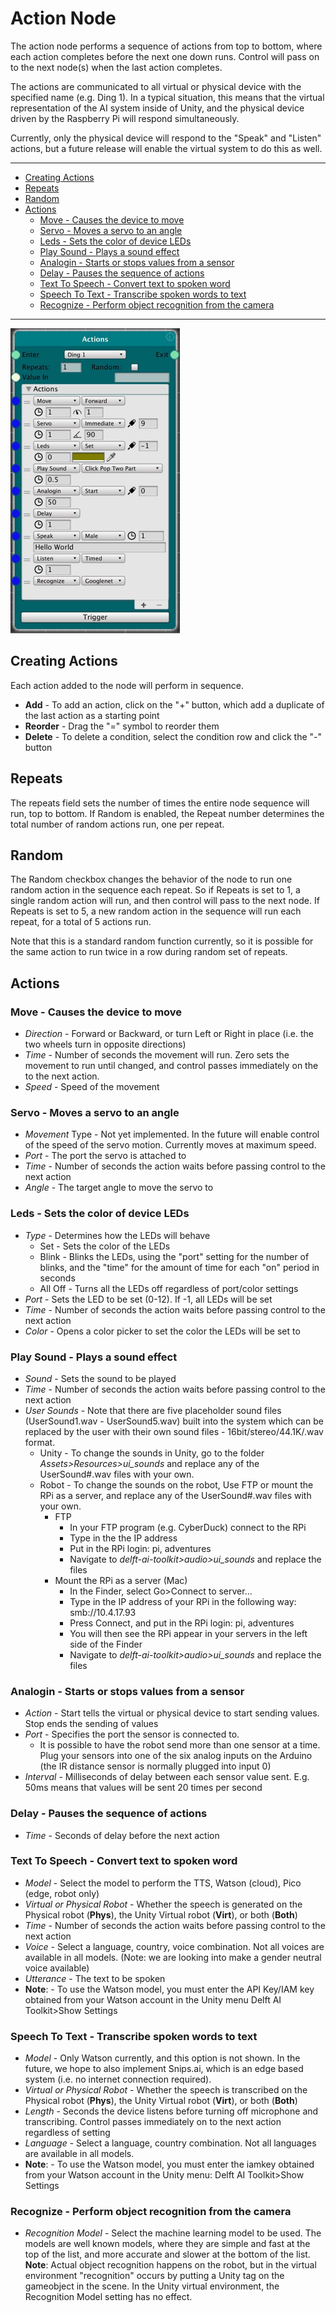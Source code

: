# Action Node

The action node performs a sequence of actions from top to bottom, where each action completes before the next one down runs. Control will pass on to the next node(s) when the last action completes.

The actions are communicated to all virtual or physical device with the specified name (e.g. Ding 1). In a typical situation, this means that the virtual representation of the AI system inside of Unity, and the physical device driven by the Raspberry Pi will respond simultaneously.

Currently, only the physical device will respond to the "Speak" and "Listen" actions, but a future release will enable the virtual system to do this as well.
_________________
<!-- TOC START min:2 max:3 link:true asterisk:false update:true -->
- [Creating Actions](#creating-actions)
- [Repeats](#repeats)
- [Random](#random)
- [Actions](#actions)
  - [Move - Causes the device to move](#move---causes-the-device-to-move)
  - [Servo - Moves a servo to an angle](#servo---moves-a-servo-to-an-angle)
  - [Leds - Sets the color of device LEDs](#leds---sets-the-color-of-device-leds)
  - [Play Sound - Plays a sound effect](#play-sound---plays-a-sound-effect)
  - [Analogin - Starts or stops values from a sensor](#analogin---starts-or-stops-values-from-a-sensor)
  - [Delay - Pauses the sequence of actions](#delay---pauses-the-sequence-of-actions)
  - [Text To Speech - Convert text to spoken word](#text-to-speech---convert-text-to-spoken-word)
  - [Speech To Text - Transcribe spoken words to text](#speech-to-text---transcribe-spoken-words-to-text)
  - [Recognize - Perform object recognition from the camera](#recognize---perform-object-recognition-from-the-camera)
<!-- TOC END -->
_________________

<img src="images/ActionNode.jpg" width="271">

## Creating Actions
Each action added to the node will perform in sequence.

* **Add** - To add an action, click on the "+" button, which add a duplicate of the last action as a starting point
* **Reorder** - Drag the "=" symbol to reorder them
* **Delete** - To delete a condition, select the condition row and click the "-" button

## Repeats

The repeats field sets the number of times the entire node sequence will run, top to bottom. If Random is enabled, the Repeat number determines the total number of random actions run, one per repeat.

## Random

The Random checkbox changes the behavior of the node to run one random action in the sequence each repeat. So if Repeats is set to 1, a single random action will run, and then control will pass to the next node. If Repeats is set to 5, a new random action in the sequence will run each repeat, for a total of 5 actions run.

Note that this is a standard random function currently, so it is possible for the same action to run twice in a row during random set of repeats.

## Actions
### Move - Causes the device to move
* *Direction* - Forward or Backward, or turn Left or Right in place (i.e. the two wheels turn in opposite directions)
* *Time* - Number of seconds the movement will run. Zero sets the movement to run until changed, and control passes immediately on the to the next action.
* *Speed* - Speed of the movement

### Servo - Moves a servo to an angle
* *Movement* Type - Not yet implemented. In the future will enable control of the speed of the servo motion. Currently moves at maximum speed.
* *Port* - The port the servo is attached to
* *Time* - Number of seconds the action waits before passing control to the next action
* *Angle* - The target angle to move the servo to

### Leds - Sets the color of device LEDs
* *Type* - Determines how the LEDs will behave
  * Set - Sets the color of the LEDs
  * Blink - Blinks the LEDs, using the "port" setting for the number of blinks, and the "time" for the amount of time for each "on" period in seconds
  * All Off - Turns all the LEDs off regardless of port/color settings
* *Port* - Sets the LED to be set (0-12). If -1, all LEDs will be set
* *Time* - Number of seconds the action waits before passing control to the next action
* *Color* - Opens a color picker to set the color the LEDs will be set to

### Play Sound - Plays a sound effect
* *Sound* - Sets the sound to be played
* *Time* - Number of seconds the action waits before passing control to the next action
* *User Sounds* - Note that there are five placeholder sound files (UserSound1.wav - UserSound5.wav) built into the system which can be replaced by the user with their own sound files - 16bit/stereo/44.1K/.wav format.
  * Unity - To change the sounds in Unity, go to the folder *Assets>Resources>ui_sounds* and replace any of the UserSound#.wav files with your own.
  * Robot - To change the sounds on the robot, Use FTP or mount the RPi as a server, and replace any of the UserSound#.wav files with your own.
    * FTP
      * In your FTP program (e.g. CyberDuck) connect to the RPi
      * Type in the the IP address
      * Put in the RPi login: pi, adventures
      * Navigate to *delft-ai-toolkit>audio>ui_sounds* and replace the files
    * Mount the RPi as a server (Mac)
      * In the Finder, select Go>Connect to server…
      * Type in the IP address of your RPi in the following way: smb://10.4.17.93
      * Press Connect, and put in the RPi login: pi, adventures
      * You will then see the RPi appear in your servers in the left side of the Finder
      * Navigate to *delft-ai-toolkit>audio>ui_sounds* and replace the files


### Analogin - Starts or stops values from a sensor
* *Action* - Start tells the virtual or physical device to start sending values. Stop ends the sending of values
* *Port* - Specifies the port the sensor is connected to.
  * It is possible to have the robot send more than one sensor at a time. Plug your sensors into one of the six analog inputs on the Arduino (the IR distance sensor is normally plugged into input 0)
* *Interval* - Milliseconds of delay between each sensor value sent. E.g. 50ms means that values will be sent 20 times per second

### Delay - Pauses the sequence of actions
* *Time* - Seconds of delay before the next action

### Text To Speech - Convert text to spoken word
* *Model* - Select the model to perform the TTS, Watson (cloud), Pico (edge, robot only)
* *Virtual or Physical Robot* - Whether the speech is generated on the Physical robot (**Phys**), the Unity Virtual robot (**Virt**), or both (**Both**)
* *Time* - Number of seconds the action waits before passing control to the next action
* *Voice* - Select a language, country, voice combination. Not all voices are available in all models. (Note: we are looking into make a gender neutral voice available)
* *Utterance* - The text to be spoken
* **Note**: - To use the Watson model, you must enter the API Key/IAM key obtained from your Watson account in the Unity menu Delft AI Toolkit>Show Settings

### Speech To Text - Transcribe spoken words to text
* *Model* - Only Watson currently, and this option is not shown. In the future, we hope to also implement Snips.ai, which is an edge based system (i.e. no internet connection required).
* *Virtual or Physical Robot* - Whether the speech is transcribed on the Physical robot (**Phys**), the Unity Virtual robot (**Virt**), or both (**Both**)
* *Length* - Seconds the device listens before turning off microphone and transcribing. Control passes immediately on to the next action regardless of setting
* *Language* - Select a language, country combination. Not all languages are available in all models.
* **Note**: - To use the Watson model, you must enter the iamkey obtained from your Watson account in the Unity menu: Delft AI Toolkit>Show Settings

### Recognize - Perform object recognition from the camera
* *Recognition Model* - Select the machine learning model to be used. The models are well known models, where they are simple and fast at the top of the list, and more accurate and slower at the bottom of the list. **Note**: Actual object recognition happens on the robot, but in the virtual environment "recognition" occurs by putting a Unity tag on the gameobject in the scene. In the Unity virtual environment, the Recognition Model setting has no effect.
